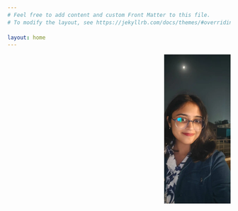 ```yaml
---
# Feel free to add content and custom Front Matter to this file.
# To modify the layout, see https://jekyllrb.com/docs/themes/#overriding-theme-defaults

layout: home
---
```

<img src = "images/profile.webp" style="width:150px; float:right; margin:0 0 1rem 1rem;">

